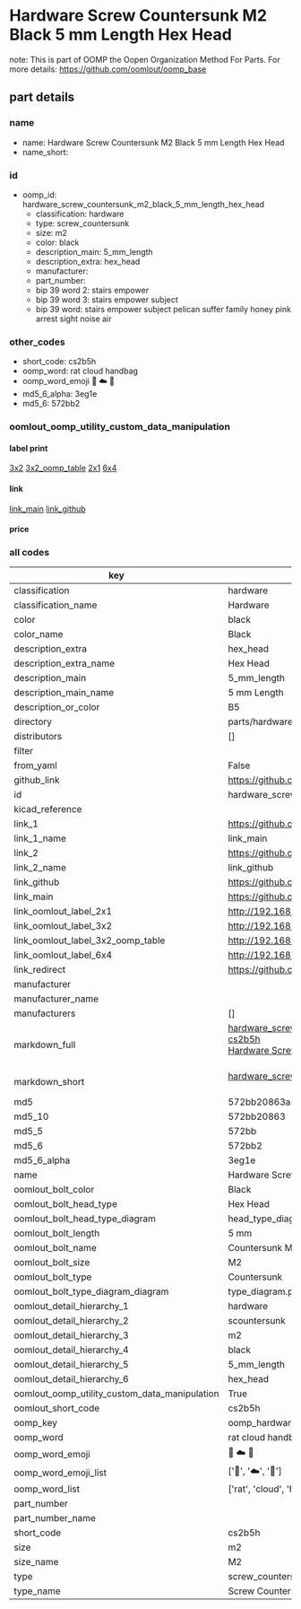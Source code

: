 # Hardware Screw Countersunk M2 Black 5 mm Length Hex Head  

note: This is part of OOMP the Oopen Organization Method For Parts. For more details: https://github.com/oomlout/oomp_base

##  part details
  







### name
* name: Hardware Screw Countersunk M2 Black 5 mm Length Hex Head
* name_short: 
### id
* oomp_id: hardware_screw_countersunk_m2_black_5_mm_length_hex_head
  * classification: hardware
  * type: screw_countersunk
  * size: m2
  * color: black
  * description_main: 5_mm_length
  * description_extra: hex_head
  * manufacturer: 
  * part_number: 
  * bip 39 word 2: stairs empower
  * bip 39 word 3: stairs empower subject
  * bip 39 word: stairs empower subject pelican suffer family honey pink arrest sight noise air

### other_codes
* short_code: cs2b5h
* oomp_word: rat cloud handbag
* oomp_word_emoji :rat: :cloud: :handbag:
* md5_6_alpha: 3eg1e
* md5_6: 572bb2






### oomlout_oomp_utility_custom_data_manipulation
#### label print
[3x2](http://192.168.1.245:1112/?label=oomp%203eg1e)
[3x2_oomp_table](http://192.168.1.108:1112/?label=oomp%203eg1e)
[2x1](http://192.168.1.242:1112/?label=oomp%203eg1e)
[6x4](http://192.168.1.55:1112/?label=oomp%203eg1e)    

#### link

[link_main](https://github.com/oomlout/oomlout_oomp_version_1_messy/tree/main/parts/hardware_screw_countersunk_m2_black_5_mm_length_hex_head) [link_github](https://github.com/oomlout/oomlout_oomp_version_1_messy/tree/main/parts/hardware_screw_countersunk_m2_black_5_mm_length_hex_head)                             

#### price







### all codes 
| key | value |  
| --- | --- |  
| classification | hardware |  
| classification_name | Hardware |  
| color | black |  
| color_name | Black |  
| description_extra | hex_head |  
| description_extra_name | Hex Head |  
| description_main | 5_mm_length |  
| description_main_name | 5 mm Length |  
| description_or_color | B5 |  
| directory | parts/hardware_screw_countersunk_m2_black_5_mm_length_hex_head |  
| distributors | [] |  
| filter |  |  
| from_yaml | False |  
| github_link | https://github.com/oomlout/oomlout_oomp_part_src/tree/main/parts/hardware_screw_countersunk_m2_black_5_mm_length_hex_head |  
| id | hardware_screw_countersunk_m2_black_5_mm_length_hex_head |  
| kicad_reference |  |  
| link_1 | https://github.com/oomlout/oomlout_oomp_version_1_messy/tree/main/parts/hardware_screw_countersunk_m2_black_5_mm_length_hex_head |  
| link_1_name | link_main |  
| link_2 | https://github.com/oomlout/oomlout_oomp_version_1_messy/tree/main/parts/hardware_screw_countersunk_m2_black_5_mm_length_hex_head |  
| link_2_name | link_github |  
| link_github | https://github.com/oomlout/oomlout_oomp_version_1_messy/tree/main/parts/hardware_screw_countersunk_m2_black_5_mm_length_hex_head |  
| link_main | https://github.com/oomlout/oomlout_oomp_version_1_messy/tree/main/parts/hardware_screw_countersunk_m2_black_5_mm_length_hex_head |  
| link_oomlout_label_2x1 | http://192.168.1.242:1112/?label=oomp%203eg1e |  
| link_oomlout_label_3x2 | http://192.168.1.245:1112/?label=oomp%203eg1e |  
| link_oomlout_label_3x2_oomp_table | http://192.168.1.108:1112/?label=oomp%203eg1e |  
| link_oomlout_label_6x4 | http://192.168.1.55:1112/?label=oomp%203eg1e |  
| link_redirect | https://github.com/oomlout/oomlout_oomp_version_1_messy/tree/main/parts/hardware_screw_countersunk_m2_black_5_mm_length_hex_head |  
| manufacturer |  |  
| manufacturer_name |  |  
| manufacturers | [] |  
| markdown_full | [hardware_screw_countersunk_m2_black_5_mm_length_hex_head](none)<br>[cs2b5h](none)<br>[Hardware Screw Countersunk M2 Black 5 Mm Length Hex Head](none)<br><br> |  
| markdown_short | [hardware_screw_countersunk_m2_black_5_mm_length_hex_head](none)<br><br> |  
| md5 | 572bb20863a50da54a6c5a25afd246a2 |  
| md5_10 | 572bb20863 |  
| md5_5 | 572bb |  
| md5_6 | 572bb2 |  
| md5_6_alpha | 3eg1e |  
| name | Hardware Screw Countersunk M2 Black 5 mm Length Hex Head |  
| oomlout_bolt_color | Black |  
| oomlout_bolt_head_type | Hex Head |  
| oomlout_bolt_head_type_diagram | head_type_diagram.png |  
| oomlout_bolt_length | 5 mm |  
| oomlout_bolt_name | Countersunk M2X5 mm Black (Hex Head) |  
| oomlout_bolt_size | M2 |  
| oomlout_bolt_type | Countersunk |  
| oomlout_bolt_type_diagram_diagram | type_diagram.png |  
| oomlout_detail_hierarchy_1 | hardware |  
| oomlout_detail_hierarchy_2 | scountersunk |  
| oomlout_detail_hierarchy_3 | m2 |  
| oomlout_detail_hierarchy_4 | black |  
| oomlout_detail_hierarchy_5 | 5_mm_length |  
| oomlout_detail_hierarchy_6 | hex_head |  
| oomlout_oomp_utility_custom_data_manipulation | True |  
| oomlout_short_code | cs2b5h |  
| oomp_key | oomp_hardware_screw_countersunk_m2_black_5_mm_length_hex_head |  
| oomp_word | rat cloud handbag |  
| oomp_word_emoji | :rat: :cloud: :handbag: |  
| oomp_word_emoji_list | [':rat:', ':cloud:', ':handbag:'] |  
| oomp_word_list | ['rat', 'cloud', 'handbag'] |  
| part_number |  |  
| part_number_name |  |  
| short_code | cs2b5h |  
| size | m2 |  
| size_name | M2 |  
| type | screw_countersunk |  
| type_name | Screw Countersunk |  
